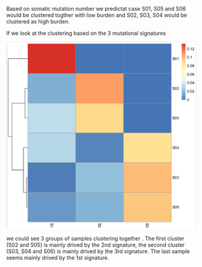 Based on somatic mutation number we predictat case S01, S05 and  S06 would be clustered togther with low burden and S02, S03, S04 would be clustered as high burden.



If we look at the clustering based on the 3 mutational signatures

![Clustering](../img/3signatures_heatmap.png)


we could see 3 groups of samples clustering together . The first cluster (S02 and S05) is mainly drived by the 2nd signature, the second cluster (S03, S04 and S06) is mainly drived by the 3rd signature. The last sample seems mainly drived by the 1st signature.



